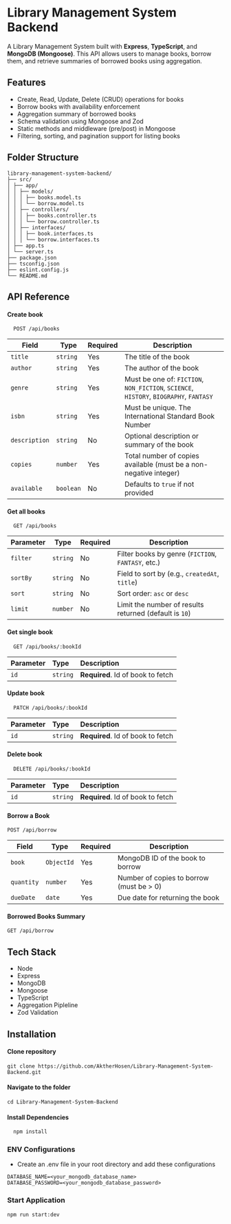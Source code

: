 # Library Management System Backend

A Library Management System built with **Express**, **TypeScript**, and **MongoDB (Mongoose)**. This API allows users to manage books, borrow them, and retrieve summaries of borrowed books using aggregation.

## Features

- Create, Read, Update, Delete (CRUD) operations for books
- Borrow books with availability enforcement
- Aggregation summary of borrowed books
- Schema validation using Mongoose and Zod
- Static methods and middleware (pre/post) in Mongoose
- Filtering, sorting, and pagination support for listing books

## Folder Structure

```
library-management-system-backend/
├── src/
│ ├── app/
│ │ ├── models/
│ │ │ ├── books.model.ts
│ │ │ └── borrow.model.ts
│ │ ├── controllers/
│ │ │ ├── books.controller.ts
│ │ │ └── borrow.controller.ts
│ │ ├── interfaces/
│ │ │ ├── book.interfaces.ts
│ │ │ └── borrow.interfaces.ts
│ ├── app.ts
│ └── server.ts
├── package.json
├── tsconfig.json
├── eslint.config.js
└── README.md
```

## API Reference

#### Create book

```http
  POST /api/books
```

| Field         | Type      | Required | Description                                                                            |
| ------------- | --------- | -------- | -------------------------------------------------------------------------------------- |
| `title`       | `string`  | Yes      | The title of the book                                                                  |
| `author`      | `string`  | Yes      | The author of the book                                                                 |
| `genre`       | `string`  | Yes      | Must be one of: `FICTION`, `NON_FICTION`, `SCIENCE`, `HISTORY`, `BIOGRAPHY`, `FANTASY` |
| `isbn`        | `string`  | Yes      | Must be unique. The International Standard Book Number                                 |
| `description` | `string`  | No       | Optional description or summary of the book                                            |
| `copies`      | `number`  | Yes      | Total number of copies available (must be a non-negative integer)                      |
| `available`   | `boolean` | No       | Defaults to `true` if not provided                                                     |

#### Get all books

```http
  GET /api/books
```

| Parameter | Type     | Required | Description                                            |
| --------- | -------- | -------- | ------------------------------------------------------ |
| `filter`  | `string` | No       | Filter books by genre (`FICTION`, `FANTASY`, etc.)     |
| `sortBy`  | `string` | No       | Field to sort by (e.g., `createdAt`, `title`)          |
| `sort`    | `string` | No       | Sort order: `asc` or `desc`                            |
| `limit`   | `number` | No       | Limit the number of results returned (default is `10`) |

#### Get single book

```http
  GET /api/books/:bookId
```

| Parameter | Type     | Description                       |
| :-------- | :------- | :-------------------------------- |
| `id`      | `string` | **Required**. Id of book to fetch |

#### Update book

```http
  PATCH /api/books/:bookId
```

| Parameter | Type     | Description                       |
| :-------- | :------- | :-------------------------------- |
| `id`      | `string` | **Required**. Id of book to fetch |

#### Delete book

```http
  DELETE /api/books/:bookId
```

| Parameter | Type     | Description                       |
| :-------- | :------- | :-------------------------------- |
| `id`      | `string` | **Required**. Id of book to fetch |

#### Borrow a Book

```http
POST /api/borrow
```

| Field      | Type       | Required | Description                              |
| ---------- | ---------- | -------- | ---------------------------------------- |
| `book`     | `ObjectId` | Yes      | MongoDB ID of the book to borrow         |
| `quantity` | `number`   | Yes      | Number of copies to borrow (must be > 0) |
| `dueDate`  | `date`     | Yes      | Due date for returning the book          |

#### Borrowed Books Summary

```http
GET /api/borrow
```

## Tech Stack

- Node
- Express
- MongoDB
- Mongoose
- TypeScript
- Aggregation Pipleline
- Zod Validation

## Installation

#### Clone repository

```
git clone https://github.com/AktherHosen/Library-Management-System-Backend.git
```

#### Navigate to the folder

```
cd Library-Management-System-Backend
```

#### Install Dependencies

```bash
  npm install
```

### ENV Configurations

- Create an .env file in your root directory and add these configurations

```
DATABASE_NAME=<your_mongodb_database_name>
DATABASE_PASSWORD=<your_mongodb_database_password>
```

### Start Application

```
npm run start:dev
```
